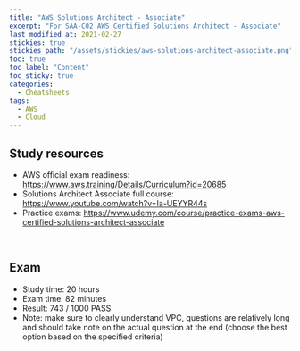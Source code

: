 ```yaml
---
title: "AWS Solutions Architect - Associate"
excerpt: "For SAA-C02 AWS Certified Solutions Architect - Associate"
last_modified_at: 2021-02-27
stickies: true
stickies_path: "/assets/stickies/aws-solutions-architect-associate.png"
toc: true
toc_label: "Content"
toc_sticky: true
categories:
  - Cheatsheets
tags:
  - AWS
  - Cloud
---
```


## Study resources
- AWS official exam readiness: <https://www.aws.training/Details/Curriculum?id=20685>
- Solutions Architect Associate full course: <https://www.youtube.com/watch?v=Ia-UEYYR44s>
- Practice exams: <https://www.udemy.com/course/practice-exams-aws-certified-solutions-architect-associate>

<br>

## Exam
- Study time: 20 hours
- Exam time: 82 minutes
- Result: 743 / 1000 PASS
- Note: make sure to clearly understand VPC, questions are relatively long and should take note on the actual question at the end (choose the best option based on the specified criteria)

<br>
